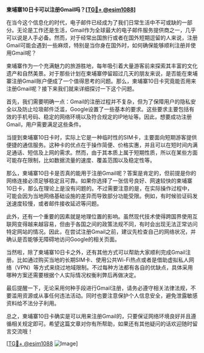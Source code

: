 **柬埔寨10日卡可以注册Gmail吗？[[TG💪+ @esim1088](https://t.me/s/esim1088)]**

在当今这个信息化的时代，电子邮件已经成为了我们日常生活中不可或缺的一部分。无论是工作还是生活，Gmail作为全球最大的电子邮件服务提供商之一，几乎可以说是人手必备。然而，对于经常出国旅行或者在国外短期逗留的人来说，注册Gmail可能会遇到一些麻烦，特别是当你身在国外时，如何确保能够顺利注册并使用Gmail呢？

柬埔寨作为一个充满魅力的旅游胜地，每年吸引着大量游客前来探索其丰富的文化遗产和自然美景。对于那些计划在柬埔寨停留超过几天的朋友来说，是否能在柬埔寨注册Gmail账户便成了一个值得思考的问题。那么，柬埔寨10日卡究竟能否用来注册Gmail呢？接下来我们就来详细探讨一下这个问题。

首先，我们需要明确一点：Gmail的注册过程并不复杂，但为了保障用户的隐私安全以及防止垃圾邮件泛滥，Google设置了一些基本的要求。这些要求主要包括有效的手机号码、稳定的网络环境以及符合规定的IP地址等。因此，想要成功注册Gmail，用户需要满足这些条件。

当提到柬埔寨10日卡时，实际上它是一种临时性的SIM卡，主要面向短期游客提供便捷的通信服务。这种卡的优点在于操作简便、价格实惠，并且可以在短时间内满足通话、短信及上网的需求。然而，由于其本质上属于短期性质，所以在某些方面可能存在限制，比如数据流量的速度、覆盖范围以及稳定性等。

那么，柬埔寨10日卡是否真的能用于注册Gmail呢？答案是肯定的，但前提是你的网络连接必须足够稳定且可靠。如果你选择了一张信号良好、网速较快的柬埔寨10日卡，那么在理论上是没有问题的。不过需要注意的是，在实际操作过程中，可能会因为当地网络基础设施的差异而导致部分功能受限。例如，有时候验证码发送速度较慢，或者邮件接收延迟等问题。

此外，还有一个重要的因素就是地理位置的影响。虽然现代技术使得跨国界使用互联网变得越来越容易，但由于各国之间的政策法规不同，有时会出现无法正常访问特定网站的情况。因此，在尝试注册Gmail之前，建议先检查自己的网络状况，并确认是否能够无障碍地访问Google的相关页面。

当然啦，除了柬埔寨10日卡之外，还有其他方式可以帮助大家顺利完成Gmail注册。比如通过购买当地的长期SIM卡、使用公共Wi-Fi热点或者是借助虚拟私人网络（VPN）等方式来绕过地域限制。不过每种方法都有各自的优缺点，具体采用哪种方案还需要根据个人实际情况权衡利弊后再做决定。

最后提醒一下，无论采用何种手段进行Gmail注册，请务必遵守相关法律法规，不要滥用资源或从事任何违法活动。同时也要注意保护个人信息安全，避免泄露敏感资料给不法分子利用。

总之，柬埔寨10日卡确实是可以用来注册Gmail的，只要保证网络环境良好并且遵循相关规定即可。希望这篇文章对你有所帮助，如果还有其他疑问的话欢迎随时留言交流哦！

[[TG💪+ @esim1088](https://t.me/s/esim1088) ![Image](https://i.postimg.cc/4NQfJmqS/Snipaste-2025-05-13-00-14-12.png)]